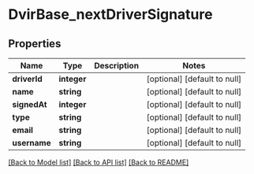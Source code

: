 # DvirBase_nextDriverSignature

## Properties
Name | Type | Description | Notes
------------ | ------------- | ------------- | -------------
**driverId** | **integer** |  | [optional] [default to null]
**name** | **string** |  | [optional] [default to null]
**signedAt** | **integer** |  | [optional] [default to null]
**type** | **string** |  | [optional] [default to null]
**email** | **string** |  | [optional] [default to null]
**username** | **string** |  | [optional] [default to null]

[[Back to Model list]](../README.md#documentation-for-models) [[Back to API list]](../README.md#documentation-for-api-endpoints) [[Back to README]](../README.md)


